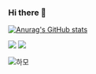 ### Hi there 👋

<!--
**Yoojin23/Yoojin23** is a ✨ _special_ ✨ repository because its `README.md` (this file) appears on your GitHub profile.

Here are some ideas to get you started:

- 🔭 I’m currently working on ...
- 🌱 I’m currently learning ...
- 👯 I’m looking to collaborate on ...
- 🤔 I’m looking for help with ...
- 💬 Ask me about ...
- 📫 How to reach me: ...
- 😄 Pronouns: ...
- ⚡ Fun fact: ...
-->


[![Anurag's GitHub stats](https://github-readme-stats.vercel.app/api?username=Yoojin23)](https://github.com/Yoojin23)


<img src="https://img.shields.io/badge/python-3776AB?style=for-the-badge&logo=python&logoColor=white">

<img src="https://img.shields.io/badge/git-F05032?style=for-the-badge&logo=git&logoColor=white">


![하모](https://github.com/Yoojin23/Yoojin23/assets/156268493/2c8d1d5b-bab4-41f2-9ab5-ead4afec2a80)
